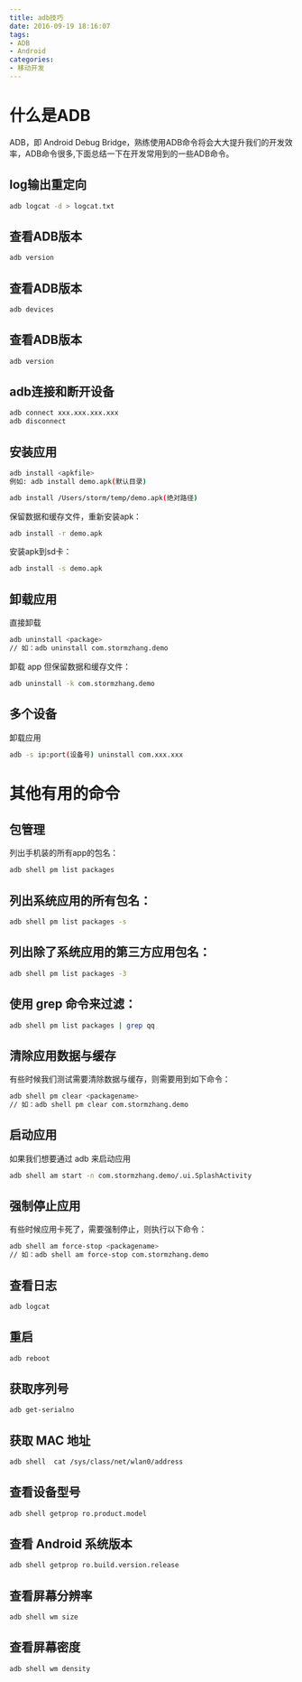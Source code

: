 ```yaml
---
title: adb技巧
date: 2016-09-19 18:16:07
tags: 
- ADB
- Android
categories: 
- 移动开发
---
```

# 什么是ADB
ADB，即 Android Debug Bridge，熟练使用ADB命令将会大大提升我们的开发效率，ADB命令很多,下面总结一下在开发常用到的一些ADB命令。
## log输出重定向
```bash
adb logcat -d > logcat.txt
```
## 查看ADB版本
```bash
adb version
```
## 查看ADB版本
```bash
adb devices
```
## 查看ADB版本
```bash
adb version
```
## adb连接和断开设备
```bash
adb connect xxx.xxx.xxx.xxx
adb disconnect
```
## 安装应用
```bash
adb install <apkfile>
例如: adb install demo.apk(默认目录)

adb install /Users/storm/temp/demo.apk(绝对路径)
```
<!--more-->
保留数据和缓存文件，重新安装apk：
```bash
adb install -r demo.apk
```
安装apk到sd卡：
```bash
adb install -s demo.apk
```
## 卸载应用
直接卸载
```bash
adb uninstall <package>
// 如：adb uninstall com.stormzhang.demo
```
卸载 app 但保留数据和缓存文件：
```bash
adb uninstall -k com.stormzhang.demo
```
## 多个设备
卸载应用
```bash
adb -s ip:port(设备号) uninstall com.xxx.xxx
```

# 其他有用的命令
## 包管理
列出手机装的所有app的包名：
```bash
adb shell pm list packages
```
## 列出系统应用的所有包名：
```bash
adb shell pm list packages -s
```
## 列出除了系统应用的第三方应用包名：
```bash
adb shell pm list packages -3
```
## 使用 grep 命令来过滤：
```bash
adb shell pm list packages | grep qq
```
## 清除应用数据与缓存
有些时候我们测试需要清除数据与缓存，则需要用到如下命令：
```bash
adb shell pm clear <packagename>
// 如：adb shell pm clear com.stormzhang.demo
```
## 启动应用
如果我们想要通过 adb 来启动应用
```bash
adb shell am start -n com.stormzhang.demo/.ui.SplashActivity
```
## 强制停止应用
有些时候应用卡死了，需要强制停止，则执行以下命令：
```bash
adb shell am force-stop <packagename>
// 如：adb shell am force-stop com.stormzhang.demo
```
## 查看日志
```bash
adb logcat
```
## 重启
```bash
adb reboot
```
## 获取序列号
```bash
adb get-serialno
```
## 获取 MAC 地址
```bash
adb shell  cat /sys/class/net/wlan0/address
```
## 查看设备型号
```bash
adb shell getprop ro.product.model
```
## 查看 Android 系统版本
```bash
adb shell getprop ro.build.version.release
```
## 查看屏幕分辨率
```bash
adb shell wm size
```
## 查看屏幕密度
```bash
adb shell wm density
```
